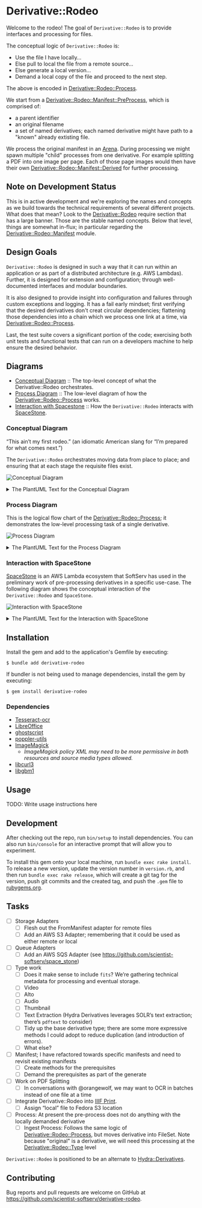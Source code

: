 # Derivative::Rodeo

Welcome to the rodeo!  The goal of `Derivative::Rodeo` is to provide interfaces and processing for files.

The conceptual logic of `Derivative::Rodeo` is:

- Use the file I have locally…
- Else pull to local the file from a remote source…
- Else generate a local version…
- Demand a local copy of the file and proceed to the next step.

The above is encoded in [Derivative::Rodeo::Process](./lib/derivative/rodeo/process.rb).

We start from a [Derivative::Rodeo::Manifest::PreProcess](./lib/derivative/rodeo/manifest/pre_process.rb), which is comprised of:

- a parent identifier
- an original filename
- a set of named derivatives; each named derivative might have path to a "known" already extisting file.

We process the original manifest in an [Arena](./lib/derivative/rodeo/arena.rb).  During processing we might spawn multiple "child" processes from one derivative.  For example splitting a PDF into one image per page.  Each of those page images would then have their own [Derivative::Rodeo::Manifest::Derived](./lib/derivative/rodeo/manifest/derived.rb) for further processing.

## Note on Development Status

This is in active development and we're exploring the names and concepts as we build towards the technical requirements of several different projects.  What does that mean?  Look to the [Derivative::Rodeo](./lib/derivative/rodeo.rb) require section that has a large banner.  Those are the stable named concepts.  Below that level, things are somewhat in-flux; in particular regarding the [Derivative::Rodeo::Manifest](./lib/derivative/rodeo/manifest.rb) module. 

## Design Goals

`Derivative::Rodeo` is designed in such a way that it can run within an application or as part of a distributed architecture (e.g. AWS Lambdas).  Further, it is designed for extension and configuration; through well-documented interfaces and modular boundaries.

It is also designed to provide insight into configuration and failures through custom exceptions and logging.  It has a fail early mindset; first verifying that the desired derivatives don't creat circular dependencies; flattening those dependencies into a chain which we process one link at a time, via [Derivative::Rodeo::Process](./lib/derivative/rodeo/process.rb).

Last, the test suite covers a significant portion of the code; exercising both unit tests and functional tests that can run on a developers machine to help ensure the desired behavior.

## Diagrams

- [Conceptual Diagram](#conceptual-diagram) :: The top-level concept of what the Derivative::Rodeo orchestrates.
- [Process Diagram](#proces-diagram) :: The low-level diagram of how the [Derivative::Rodeo::Process](./lib/derivative/rodeo/process.rb) works.
- [Interaction with Spacestone](#interaction-with-spacestone) :: How the `Derivative::Rodeo` interacts with [SpaceStone](https://github.com/scientist-softserv/space_stone).

### Conceptual Diagram

“This ain’t my first rodeo.” (an idiomatic American slang for “I’m prepared for what comes next.”)

The `Derivative::Rodeo` orchestrates moving data from place to place; and ensuring that at each stage the requisite files exist.

![Conceptual Diagram](./artifacts/derivative-rodeo.png)

<details>
<summary>The PlantUML Text for the Conceptual Diagram</summary>

```plantuml
@startuml
!theme amiga

component "Pre-Process Arena" {
	() "Local" as pre_process_local
	() "Remote" as pre_process_remote
	control Processor as pre_processor
	pre_processor -- pre_process_local
	pre_processor -- pre_process_remote
}

cloud "Original Storage" as original_storage

cloud "Processing Storage" as processing_storage


component "Ingest Arena" {
	() "Remote" as ingest_remote
	() "Local" as ingest_local
	control Processor as ingest_processor
	ingest_processor -- ingest_remote
	ingest_processor -- ingest_local
}

folder "Ingest\nFile\nSystem" as ingest_storage

original_storage --> pre_process_remote
pre_process_local --> processing_storage
processing_storage --> ingest_remote
ingest_local --> ingest_storage

@enduml

```

</details>


### Process Diagram

This is the logical flow chart of the [Derivative::Rodeo::Process](./lib/derivative/rodeo/process.rb); it demonstrates the low-level processing task of a single derivative.

![Process Diagram](./artifacts/derivative-rodeo-process-diagram.png)

<details>
<summary>The PlantUML Text for the Process Diagram</summary>

```puml
@startuml
!theme amiga

start

if (derivative local?) then (yes)

elseif (derivative remote?) then (yes)
	:pull to local;
else
	:generate local;
endif

if (demand local exists?) then (yes)

	
else (no)
	:raise exception;
        stop	
endif
:enqueue next;
@enduml
```

</details>

### Interaction with SpaceStone

[SpaceStone](https://github.com/scientist-softserv/space_stone) is an AWS Lambda ecosystem that SoftServ has used in the preliminary work of pre-processing derivatives in a specific use-case.  The following diagram shows the conceptual interaction of the `Derivative::Rodeo` and `SpaceStone`.

![Interaction with SpaceStone](./artifacts/interaction-with-space_stone.png)
<details>
<summary>The PlantUML Text for the Interaction with SpaceStone</summary>

```plantuml
@startuml
!theme amiga

actor Instigator as instigator

queue "AWS::SQS" as sqs

package SpaceStone {
	control Invoker as invoker
}

package "Derivative::Rodeo" as dr {
	control Process as process
}

instigator -right-> invoker : upload CSV\nof manifests
sqs -right-> invoker : pull message
invoker -right-> process : send message
process --> sqs : put message
@enduml

```
</details>

## Installation

Install the gem  and add to the application's Gemfile by executing:

    $ bundle add derivative-rodeo

If bundler is not being used to manage dependencies, install the gem by executing:

    $ gem install derivative-rodeo

### Dependencies

  * [Tesseract-ocr](https://github.com/tesseract-ocr/)
  * [LibreOffice](https://www.libreoffice.org/)
  * [ghostscript](https://www.ghostscript.com/)
  * [poppler-utils](https://poppler.freedesktop.org/)
  * [ImageMagick](https://github.com/ImageMagick/ImageMagick6)
    - _ImageMagick policy XML may need to be more permissive in both resources  and source media types allowed._
  * [libcurl3](https://packages.ubuntu.com/search?keywords=libcurl3)
  * [libgbm1](https://packages.debian.org/sid/libgbm1)

## Usage

TODO: Write usage instructions here

## Development

After checking out the repo, run `bin/setup` to install dependencies. You can also run `bin/console` for an interactive prompt that will allow you to experiment.

To install this gem onto your local machine, run `bundle exec rake install`. To release a new version, update the version number in `version.rb`,  and then run `bundle exec rake release`, which will create a git tag for the version, push git commits  and the created tag,  and push the `.gem` file to [rubygems.org](https://rubygems.org).

## Tasks

- [ ] Storage Adapters
  - [ ] Flesh out the FromManifest adapter for remote files
  - [ ] Add an AWS S3 Adapter; remembering that it could be used as either remote or local
- [ ] Queue Adapters
   - [ ] Add an AWS SQS Adapter (see https://github.com/scientist-softserv/space_stone)
- [ ] Type work
  - [ ] Does it make sense to include `fits`?  We’re gathering technical metadata for processing and eventual storage.
  - [ ] Video
  - [ ] Alto
  - [ ] Audio
  - [ ] Thumbnail
  - [ ] Text Extraction (Hydra Derivatives leverages SOLR’s text extraction; there’s `pdftext` to consider)
  - [ ] Tidy up the base derivative type; there are some more expressive methods I could adopt to reduce duplication (and introduction of errors).
  - [ ] What else?
- [ ] Manifest; I have refactored towards specific manifests and need to revisit existing manifests
  - [ ] Create methods for the prerequisites
  - [ ] Demand the prerequisites as part of the generate
- [ ] Work on PDF Splitting
  - [ ] In conversations with @orangewolf, we may want to OCR in batches instead of one file at a time
- [ ] Integrate Derivative::Rodeo into [IIIF Print](https://github.com/scientist-softserv/iiif_print/).
  - [ ] Assign “local” file to Fedora S3 location
- [ ] Process: At present the pre-process does not do anything with the locally demanded derivative
  - [ ] Ingest Process: Follows the same logic of [Derivative::Rodeo::Process](./lib/derivative/rodeo/process.rb), but moves derivative into FileSet.  Note because "original" is a derivative, we will need this processing at the [Derivative::Rodeo::Type](./lib/derivative/rodeo/type.rb) level

`Derivative::Rodeo` is positioned to be an alternate to [Hydra::Derivatives](https://github.com/samvera/hydra-derivatives).


## Contributing

Bug reports and pull requests are welcome on GitHub at https://github.com/scientist-softserv/derivative-rodeo.
